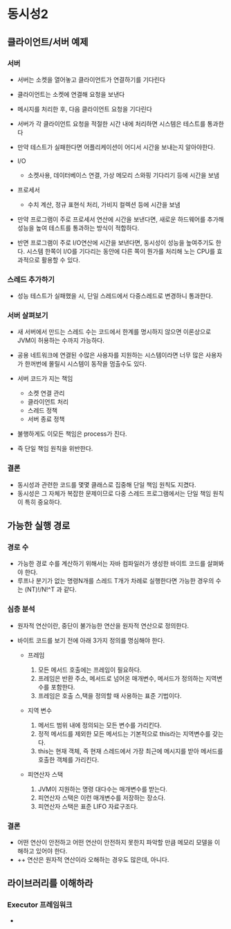 # 동시성2

## 클라이언트/서버 예제

### 서버
- 서버는 소켓을 열어놓고 클라이언트가 연결하기를 기다린다
- 클라이언트는 소켓에 연결해 요청을 보낸다
- 메시지를 처리한 후, 다음 클라이언트 요청을 기다린다
- 서버가 각 클라이언트 요청을 적절한 시간 내에 처리하면 시스템은 테스트를 통과한다
- 만약 테스트가 실패한다면 어플리케이션이 어디서 시간을 보내는지 알아야한다.

- I/O
  - 소켓사용, 데이터베이스 연결, 가상 메모리 스와핑 기다리기 등에 시간을 보냄
- 프로세서
  - 수치 계산, 정규 표현식 처리, 가비지 컬렉션 등에 시간을 보냄

- 만약 프로그램이 주로 프로세서 연산에 시간을 보낸다면, 새로운 하드웨어를 추가해 성능을 높여 테스트를 통과하는 방식이 적합하다.
- 반면 프로그램이 주로 I/O연산에 시간을 보낸다면, 동시성이 성능을 높여주기도 한다. 시스템 한쪽이 I/O를 기다리는 동안에 다른 쪽이 뭔가를 처리해 노는 CPU를 효과적으로 활용할 수 있다.

### 스레드 추가하기
- 성능 테스트가 실패했을 시, 단일 스레드에서 다중스레드로 변경하니 통과한다.

### 서버 살펴보기
- 새 서버에서 만드는 스레드 수는 코드에서 한계를 명시하지 않으면 이론상으로 JVM이 허용하는 수까지 가능하다.
- 공용 네트워크에 연결된 수많은 사용자를 지원하는 시스템이라면 너무 많은 사용자가 한꺼번에 몰릴시 시스템이 동작을 멈출수도 있다.
- 서버 코드가 지는 책임
  - 소켓 연결 관리
  - 클라이언트 처리
  - 스레드 정책
  - 서버 종료 정책

- 불행하게도 이모든 책임은 process가 진다.
- 즉 단일 책임 원칙을 위반한다.

### 결론
- 동시성과 관련한 코드를 몇몇 클래스로 집중해 단일 책임 원칙도 지켰다.
- 동시성은 그 자체가 복잡한 문제이므로 다중 스레드 프로그램에서는 단일 책임 원칙이 특히 중요하다.

## 가능한 실행 경로

### 경로 수
- 가능한 경로 수를 계산하기 위해서는 자바 컴파일러가 생성한 바이트 코드를 살펴봐야 한다.
- 루프나 분기가 없는 명령N개를 스레드 T개가 차례로 실행한다면 가능한 경우의 수는 (NT)!/N!^T 과 같다.

### 심층 분석
- 원자적 연산이란, 중단이 불가능한 연산을 원자적 연산으로 정의한다.

- 바이트 코드를 보기 전에 아래 3가지 정의를 명심해야 한다.
  - 프레임
    1. 모든 메서드 호출에는 프레임이 필요하다.
    2. 프레임은 반환 주소, 메서드로 넘어온 매개변수, 메서드가 정의하는 지역변수를 포함한다.
    3. 프레임은 호출 스,택을 정의할 때 사용하는 표준 기법이다.
  
  - 지역 변수
    1. 메서드 범위 내에 정의되는 모든 변수를 가리킨다.
    2. 정적 메서드를 제외한 모든 메서드는 기본적으로 this라는 지역변수를 갖는다.
    3. this는 현재 객체, 즉 현재 스레드에서 가장 최근에 메시지를 받아 메서드를 호출한 객체를 가리킨다.

  - 피연산자 스택
    1. JVM이 지원하는 명령 대다수는 매개변수를 받는다.
    2. 피연산자 스택은 이런 매개변수를 저장하는 장소다.
    3. 피연산자 스택은 표준 LIFO 자료구조다.

### 결론
- 어떤 연산이 안전하고 어떤 연산이 안전하지 못한지 파악할 만큼 메모리 모델을 이해하고 있어야 한다.
- ++ 연산은 원자적 연산이라 오해하는 경우도 많은데, 아니다.

## 라이브러리를 이해하라

### Executor 프레임워크
- 
